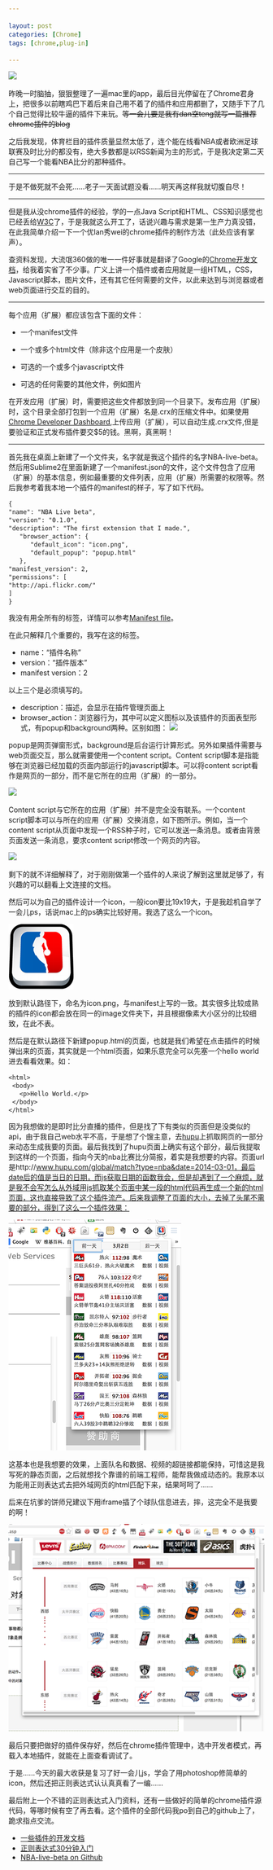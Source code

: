 ```yaml
---

layout: post
categories: [Chrome]
tags: [chrome,plug-in]

---
```


![](http://p2.qqyou.com/biaoqing/uploadpic/2012-12/29/2012122921464172482.gif)

昨晚一时脑抽，狠狠整理了一遍mac里的app，最后目光停留在了Chrome君身上，把很多以前瞎鸡巴下着后来自己用不着了的插件和应用都删了，又随手下了几个自己觉得比较牛逼的插件下来玩。~~等一会儿要是我有dan空teng就写一篇推荐chrome插件的blog~~

之后我发现，体育栏目的插件质量显然太低了，连个能在线看NBA或者欧洲足球联赛及时比分的都没有，绝大多数都是以RSS新闻为主的形式，于是我决定第二天自己写一个能看NBA比分的那种插件。

---
于是不做死就不会死……老子一天面试题没看……明天再这样我就切腹自尽！

---

但是我从没chrome插件的经验，学的一点Java Script和HTML、CSS知识感觉也已经丢给[W3C](http://www.w3school.com.cn/)了，于是我就这么开工了，话说兴趣与需求是第一生产力真没错，在此我简单介绍一下一个优lan秀wei的chrome插件的制作方法（此处应该有掌声）。

查资料发现，大流氓360做的唯一一件好事就是翻译了Google的[Chrome开发文档](http://open.chrome.360.cn/extension_dev/overview.html)，给我着实省了不少事。广义上讲一个插件或者应用就是一组HTML，CSS，Javascript脚本，图片文件，还有其它任何需要的文件，以此来达到与浏览器或者web页面进行交互的目的。

---
每个应用（扩展）都应该包含下面的文件：

- 一个manifest文件

- 一个或多个html文件（除非这个应用是一个皮肤）

- 可选的一个或多个javascript文件

- 可选的任何需要的其他文件，例如图片



在开发应用（扩展）时，需要把这些文件都放到同一个目录下。发布应用（扩展）时，这个目录全部打包到一个应用（扩展）名是.crx的压缩文件中。如果使用[Chrome Developer Dashboard](https://chrome.google.com/webstore/developer/dashboard),上传应用（扩展），可以自动生成.crx文件,但是要验证和正式发布插件要交$5的钱。黑啊，真黑啊！

---
首先我在桌面上新建了一个文件夹，名字就是我这个插件的名字NBA-live-beta。然后用Sublime2在里面新建了一个manifest.json的文件，这个文件包含了应用（扩展）的基本信息，例如最重要的文件列表，应用（扩展）所需要的权限等。然后我参考着我本地一个插件的manifest的样子，写了如下代码。

```
{
"name": "NBA Live beta",
"version": "0.1.0",
"description": "The first extension that I made.",
   "browser_action": {
      "default_icon": "icon.png",
      "default_popup": "popup.html"
   },
"manifest_version": 2,
"permissions": [
"http://api.flickr.com/"
]
}
```
我没有用全所有的标签，详情可以参考[Manifest file](http://open.chrome.360.cn/extension_dev/manifest.html)。

在此只解释几个重要的，我写在这的标签。

- name：“插件名称”
- version：“插件版本”
- manifest version：2

以上三个是必须填写的。

- description：描述，会显示在插件管理页面上
- browser_action：浏览器行为，其中可以定义图标以及该插件的页面表型形式，有popup和background两种。区别如图：
![](http://img.qihoo.com/images/2008/360chrome/img/open/popup.gif)

popup是网页弹窗形式，background是后台运行计算形式。另外如果插件需要与web页面交互，那么就需要使用一个content script。Content script脚本是指能够在浏览器已经加载的页面内部运行的javascript脚本。可以将content script看作是网页的一部分，而不是它所在的应用（扩展）的一部分。

![](http://img.qihoo.com/images/2008/360chrome/img/open/content.gif)

Content script与它所在的应用（扩展）并不是完全没有联系。一个content script脚本可以与所在的应用（扩展）交换消息，如下图所示。例如，当一个content script从页面中发现一个RSS种子时，它可以发送一条消息。或者由背景页面发送一条消息，要求content script修改一个网页的内容。

![](http://img.qihoo.com/images/2008/360chrome/img/open/content1.gif)

剩下的就不详细解释了，对于刚刚做第一个插件的人来说了解到这里就足够了，有兴趣的可以翻看上文连接的文档。

然后可以为自己的插件设计一个icon，一般icon要比19x19大，于是我趁机自学了一会儿ps，话说mac上的ps确实比较好用。我选了这么一个icon。

![](./icon.png)

放到默认路径下，命名为icon.png，与manifest上写的一致。其实很多比较成熟的插件的icon都会放在同一的image文件夹下，并且根据像素大小区分的比较细致，在此不表。

然后是在默认路径下新建popup.html的页面，也就是我们希望在点击插件的时候弹出来的页面，其实就是一个html页面，如果乐意完全可以先塞一个hello world进去看看效果。如：

```
<html>
 <body>
   <p>Hello World.</p>
 </body>
</html>
```

因为我想做的是即时比分直播的插件，但是找了下有类似的页面但是没类似的api，由于我自己web水平不高，于是想了个馊主意，去[hupu](http://www.hupu.com)上抓取网页的一部分来动态生成我要的页面。最后我找到了hupu页面上确实有这个部分，最后我提取到这样的一个页面，指向今天的nba比赛比分简报，着实是我想要的内容。页面url是http://www.hupu.com/global/match?type=nba&date=2014-03-01，最后date后的值是当日的日期，而js获取日期的函数我会，但是却遇到了一个麻烦，就是我不会写怎么从外域用js抓取某个页面中某一段的html代码再生成一个新的html页面，这也直接导致了这个插件流产。后来我调整了页面的大小，去掉了头尾不需要的部分，得到了这么一个插件效果：

![](./spot2.png)

这基本也是我想要的效果，上面队名和数据、视频的超链接都能保持，可惜这是我写死的静态页面，之后就想找个靠谱的前端工程师，能帮我做成动态的。我原本以为能用正则表达式去把外域网页的html匹配下来，结果呵呵了……

后来在坑爹的饼师兄建议下用iframe插了个球队信息进去，摔，这完全不是我要的啊！

![](./spot1.png)

最后只要把做好的插件保存好，然后在chrome插件管理中，选中开发者模式，再载入本地插件，就能在上面查看调试了。


于是……今天的最大收获是复习了好一会儿js，学会了用photoshop修简单的icon，然后还把正则表达式认认真真看了一编……

最后附上一个不错的正则表达式入门资料，还有一些做好的简单的chrome插件源代码，等哪时候有空了再去看。这个插件的全部代码我po到自己的github上了，跪求指点交流。

- [一些插件的开发文档](http://open.chrome.360.cn/extension_dev/samples.html)
- [正则表达式30分钟入门](https://deerchao.net/tutorials/regex/regex.htm)
- [NBA-live-beta on Github](https://github.com/kakack/NBA-live-beta)

